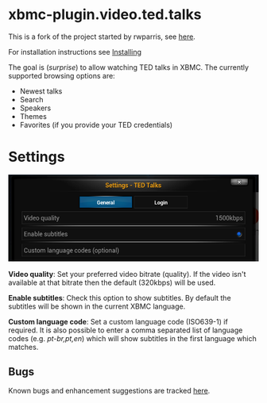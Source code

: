 xbmc-plugin.video.ted.talks
===========================
This is a fork of the project started by rwparris, see
[here](http://forum.xbmc.org/showthread.php?tid=36866).

For installation instructions see
[Installing](https://github.com/moreginger/xbmc-plugin.video.ted.talks/wiki/Installing)

The goal is (_surprise_) to allow watching TED talks in XBMC.
The currently supported browsing options are:
* Newest talks
* Search
* Speakers
* Themes
* Favorites (if you provide your TED credentials)

Settings
========

![settings screen shot](README/settings.png)

__Video quality__: Set your preferred video bitrate (quality).
If the video isn't available at that bitrate then the default (320kbps) will be used.

__Enable subtitles__: Check this option to show subtitles.
By default the subtitles will be shown in the current XBMC language.

__Custom language code__: Set a custom language code (ISO639-1) if required.
It is also possible to enter a comma separated list of language codes (e.g. _pt-br,pt,en_)
which will show subtitles in the first language which matches.

Bugs
----
Known bugs and enhancement suggestions are tracked
[here](https://github.com/moreginger/xbmc-plugin.video.ted.talks/issues).
